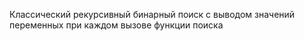 Классический рекурсивный бинарный поиск с выводом значений переменных при каждом вызове функции поиска